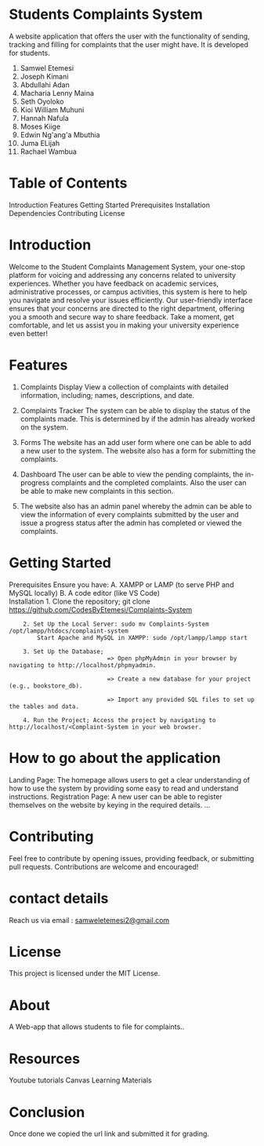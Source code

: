 # Students Complaints System
A website application that offers the user with the functionality of sending, tracking and filling for complaints that the user might have. It is developed for students.
<ol>
<li>Samwel Etemesi</li>
<li>Joseph Kimani</li>
<li>Abdullahi Adan</li>
<li>Macharia Lenny Maina</li>
<li>Seth Oyoloko</li>
<li>Kioi William Muhuni </li>
<li>Hannah Nafula</li>
<li>Moses Kiige</li>
<li>Edwin Ng'ang'a Mbuthia</li>
<li>Juma ELijah</li>
<li>Rachael Wambua</li>
</ol>

# Table of Contents
Introduction Features 
Getting Started 
Prerequisites 
Installation 
Dependencies 
Contributing License

# Introduction
Welcome to the Student Complaints Management System, your one-stop platform for voicing and addressing any concerns related to university experiences. Whether you have feedback on academic services, administrative processes, or campus activities, this system is here to help you navigate and resolve your issues efficiently. Our user-friendly interface ensures that your concerns are directed to the right department, offering you a smooth and secure way to share feedback. Take a moment, get comfortable, and let us assist you in making your university experience even better!

# Features
1. Complaints Display
View a collection of complaints with detailed information, including; names, descriptions, and date.

2. Complaints Tracker
The system can be able to display the status of the complaints made.
This is determined by if the admin has already worked on the system.

3. Forms
The website has an add user form where one can be able to add a new user to the system.
The website also has a form for submitting the complaints.

4. Dashboard
The user can be able to view the pending complaints, the in-progress complaints and the completed complaints.
Also the user can be able to make new complaints in this section.
 
5. The website also has an admin panel whereby the admin can be able to view the information of every complaints submitted by the user and issue a  progress status after the admin has completed or viewed the complaints.

# Getting Started
Prerequisites
Ensure you have:
A. XAMPP or LAMP (to serve PHP and MySQL locally)
B. A code editor (like VS Code)    
Installation 
        1. Clone the repository; git clone https://github.com/CodesByEtemesi/Complaints-System
        
        2. Set Up the Local Server: sudo mv Complaints-System /opt/lampp/htdocs/complaint-system
            Start Apache and MySQL in XAMPP: sudo /opt/lampp/lampp start

        3. Set Up the Database; 
                                => Open phpMyAdmin in your browser by navigating to http://localhost/phpmyadmin.

                                => Create a new database for your project (e.g., bookstore_db).

                                => Import any provided SQL files to set up the tables and data.
                                
        4. Run the Project; Access the project by navigating to http://localhost/<Complaint-System in your web browser.

# How to go about the application
Landing Page: The homepage allows users to get a clear understanding of how to use the system by providing some easy to read and understand instructions.
Registration Page: A new user can be able to register themselves on the website by keying in the required details.
...
# Contributing 
Feel free to contribute by opening issues, providing feedback, or submitting pull requests. 
Contributions are welcome and encouraged!

# contact details
Reach us via email : samweletemesi2@gmail.com

# License
This project is licensed under the MIT License.

# About
A Web-app that allows students to file for complaints..

# Resources
 Youtube tutorials 
 Canvas Learning Materials

# Conclusion
 Once done we copied the url link and submitted it for grading.